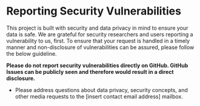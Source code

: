 <!--
 SPDX-FileCopyrightText: 2021 GSMA and all contributors.

 SPDX-License-Identifier: Apache-2.0
-->
# Reporting Security Vulnerabilities

This project is built with security and data privacy in mind to ensure your data is safe. We are grateful for security researchers and users reporting a vulnerability to us, first. To ensure that your request is handled in a timely manner and non-disclosure of vulnerabilities can be assured, please follow the below guideline.

**Please do not report security vulnerabilities directly on GitHub. GitHub Issues can be publicly seen and therefore would result in a direct disclosure.**

* Please address questions about data privacy, security concepts, and other media requests to the [insert contact email address] mailbox.
